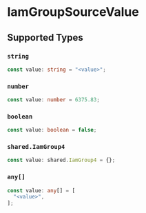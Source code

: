 # IamGroupSourceValue


## Supported Types

### `string`

```typescript
const value: string = "<value>";
```

### `number`

```typescript
const value: number = 6375.83;
```

### `boolean`

```typescript
const value: boolean = false;
```

### `shared.IamGroup4`

```typescript
const value: shared.IamGroup4 = {};
```

### `any[]`

```typescript
const value: any[] = [
  "<value>",
];
```

